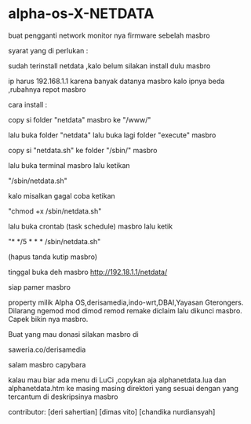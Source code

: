 # alpha-os-X-NETDATA
buat pengganti network monitor nya firmware sebelah masbro


syarat yang di perlukan :

sudah terinstall netdata ,kalo belum silakan install dulu masbro

ip harus 192.168.1.1 karena banyak datanya masbro kalo ipnya beda ,rubahnya repot masbro


cara install :

copy si folder "netdata" masbro ke "/www/"

lalu buka folder "netdata" lalu buka lagi folder "execute" masbro

copy si "netdata.sh" ke folder "/sbin/" masbro


lalu buka terminal masbro
lalu ketikan 

"/sbin/netdata.sh"

kalo misalkan gagal coba ketikan

"chmod +x /sbin/netdata.sh"

lalu buka crontab (task schedule) masbro
lalu ketik 

"* */5 * * * /sbin/netdata.sh"

(hapus tanda kutip masbro)

tinggal buka deh masbro 
http://192.18.1.1/netdata/

siap pamer masbro

property milik Alpha OS,derisamedia,indo-wrt,DBAI,Yayasan Gterongers.
Dilarang ngemod mod dimod remod remake diclaim lalu dikunci masbro. Capek bikin nya masbro.

Buat yang mau donasi silakan masbro
di 

saweria.co/derisamedia

salam masbro capybara

kalau mau biar ada menu di LuCi ,copykan aja alphanetdata.lua dan alphanetdata.htm ke masing masing direktori yang sesuai dengan yang tercantum di deskripsinya masbro

contributor:
[deri sahertian]
[dimas vito]
[chandika nurdiansyah]
